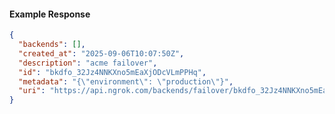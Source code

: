 <!-- Code generated for API Clients. DO NOT EDIT. -->

#### Example Response

```json
{
  "backends": [],
  "created_at": "2025-09-06T10:07:50Z",
  "description": "acme failover",
  "id": "bkdfo_32Jz4NNKXno5mEaXjODcVLmPPHq",
  "metadata": "{\"environment\": \"production\"}",
  "uri": "https://api.ngrok.com/backends/failover/bkdfo_32Jz4NNKXno5mEaXjODcVLmPPHq"
}
```
